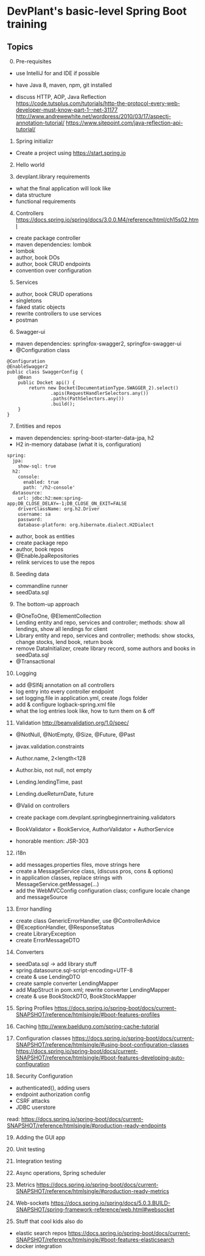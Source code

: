 # DevPlant's basic-level Spring Boot training

## Topics
0. Pre-requisites
- use IntelliJ for and IDE if possible
- have Java 8, maven, npm, git installed

- discuss HTTP, AOP, Java Reflection
https://code.tutsplus.com/tutorials/http-the-protocol-every-web-developer-must-know-part-1--net-31177
http://www.andrewewhite.net/wordpress/2010/03/17/aspectj-annotation-tutorial/
https://www.sitepoint.com/java-reflection-api-tutorial/


1. Spring initializr
- Create a project using https://start.spring.io

2. Hello world

3. devplant.library requirements
- what the final application will look like
- data structure
- functional requirements

4. Controllers
https://docs.spring.io/spring/docs/3.0.0.M4/reference/html/ch15s02.html
- create package controller
- maven dependencies: lombok
- lombok
- author, book DOs
- author, book CRUD endpoints
- convention over configuration

5. Services
- author, book CRUD operations
- singletons
- faked static objects
- rewrite controllers to use services
- postman

6. Swagger-ui
- maven dependencies: springfox-swagger2, springfox-swagger-ui
- @Configuration class
```
@Configuration
@EnableSwagger2
public class SwaggerConfig {
	@Bean
	public Docket api() {
		return new Docket(DocumentationType.SWAGGER_2).select()
				.apis(RequestHandlerSelectors.any())
				.paths(PathSelectors.any())
				.build();
	}
}
```

7. Entities and repos
- maven dependencies: spring-boot-starter-data-jpa, h2
- H2 in-memory database (what it is, configuration)
```
spring:
  jpa:
    show-sql: true
  h2:
    console:
      enabled: true
      path: '/h2-console'
  datasource:
    url: jdbc:h2:mem:spring-app;DB_CLOSE_DELAY=-1;DB_CLOSE_ON_EXIT=FALSE
    driverClassName: org.h2.Driver
    username: sa
    password: 
    database-platform: org.hibernate.dialect.H2Dialect
```
- author, book as entities
- create package repo
- author, book repos
- @EnableJpaRepositories
- relink services to use the repos

8. Seeding data
- commandline runner
- seedData.sql

9. The bottom-up approach
- @OneToOne, @ElementCollection
- Lending entity and repo, services and controller; methods: show all lendings, show all lendings for client
- Library entity and repo, services and controller; methods: show stocks, change stocks, lend book, return book
- remove DataInitializer, create library record, some authors and books in seedData.sql 
- @Transactional

10. Logging
- add @Slf4j annotation on all controllers
- log entry into every controller endpoint
- set logging.file in application.yml, create /logs folder
- add & configure logback-spring.xml file
- what the log entries look like, how to turn them on & off

11. Validation
http://beanvalidation.org/1.0/spec/
- @NotNull, @NotEmpty, @Size, @Future, @Past
- javax.validation.constraints
- Author.name, 2<length<128
- Author.bio, not null, not empty
- Lending.lendingTime, past
- Lending.dueReturnDate, future
- @Valid on controllers

- create package com.devplant.springbeginnertraining.validators
- BookValidator + BookService, AuthorValidator + AuthorService

- honorable  mention: JSR-303

12. i18n
- add messages.properties files, move strings here
- create a MessageService class, (discuss pros, cons & options)
- in application classes, replace strings with MessageService.getMessage(...)
- add the WebMVCConfig configuration class; configure locale change and messageSource

13. Error handling
- create class GenericErrorHandler, use @ControllerAdvice
- @ExceptionHandler, @ResponseStatus
- create LibraryException
- create ErrorMessageDTO

14. Converters
- seedData.sql -> add library stuff
- spring.datasource.sql-script-encoding=UTF-8
- create & use LendingDTO
- create sample converter LendingMapper
- add MapStruct in pom.xml; rewrite converter LendingMapper
- create & use BookStockDTO, BookStockMapper

15. Spring Profiles
https://docs.spring.io/spring-boot/docs/current-SNAPSHOT/reference/htmlsingle/#boot-features-profiles

16. Caching
http://www.baeldung.com/spring-cache-tutorial

17. Configuration classes
https://docs.spring.io/spring-boot/docs/current-SNAPSHOT/reference/htmlsingle/#using-boot-configuration-classes
https://docs.spring.io/spring-boot/docs/current-SNAPSHOT/reference/htmlsingle/#boot-features-developing-auto-configuration

18. Security Configuration
- authenticated(), adding users
- endpoint authorization config
- CSRF attacks
- JDBC userstore

read:
https://docs.spring.io/spring-boot/docs/current-SNAPSHOT/reference/htmlsingle/#production-ready-endpoints

19. Adding the GUI app

20. Unit testing

21. Integration testing

22. Async operations, Spring scheduler

23. Metrics
https://docs.spring.io/spring-boot/docs/current-SNAPSHOT/reference/htmlsingle/#production-ready-metrics

24. Web-sockets
https://docs.spring.io/spring/docs/5.0.3.BUILD-SNAPSHOT/spring-framework-reference/web.html#websocket

25. Stuff that cool kids also do
- elastic search repos
https://docs.spring.io/spring-boot/docs/current-SNAPSHOT/reference/htmlsingle/#boot-features-elasticsearch
- docker integration

